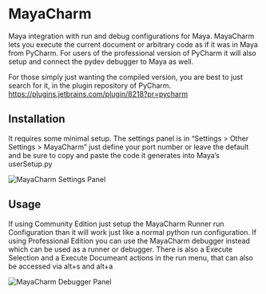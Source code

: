 # MayaCharm
Maya integration with run and debug configurations for Maya. MayaCharm lets you execute the current document or
arbitrary code as if it was in Maya from PyCharm. For users of the professional version of PyCharm it will also setup
and connect the pydev debugger to Maya as well.

For those simply just wanting the compiled version, you are best to just search for it, in the plugin repository of PyCharm.
https://plugins.jetbrains.com/plugin/8218?pr=pycharm

## Installation 
It requires some minimal setup. The settings panel is in “Settings > Other Settings > MayaCharm” just define your port number
or leave the default and be sure to copy and paste the code it generates into Maya’s userSetup.py

![MayaCharm Settings Panel](https://rsggassets.nyc3.digitaloceanspaces.com/assets/images/MayaCharm/MayaCharm3_Settings.png)


## Usage
If using Community Edition just setup the MayaCharm Runner run Configuration than it will work just like a normal python run configuration.
If using Professional  Edition you can use the MayaCharm debugger instead which can be used as a runner or debugger.
There is also a Execute Selection and a Execute Documeant actions in the run menu, that can also be accessed via alt+s and alt+a

![MayaCharm Debugger Panel](https://rsggassets.nyc3.digitaloceanspaces.com/assets/images/MayaCharm/MayaCharm3_RunConfig.png)
